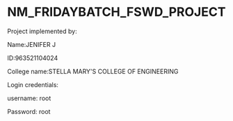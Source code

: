 # NM_FRIDAYBATCH_FSWD_PROJECT


Project implemented by: 


Name:JENIFER J


ID:963521104024


College name:STELLA MARY'S COLLEGE OF ENGINEERING


Login credentials: 

username: root


Password: root


